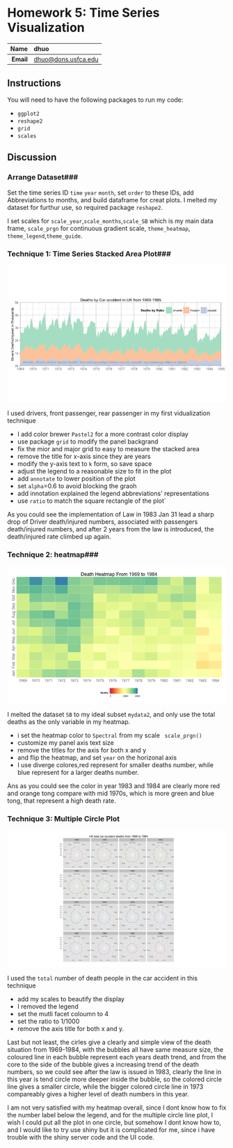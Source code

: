 Homework 5: Time Series Visualization
==============================

| **Name**  | dhuo |
|----------:|:-------------|
| **Email** | dhuo@dons.usfca.edu |

## Instructions ##

You will need to have the following packages to run my code:

- `ggplot2`
- `reshape2`
- `grid`
- `scales`

## Discussion ##

### Arrange Dataset###
Set the time series ID `time` `year` `month`, set `order` to these IDs, add Abbreviations to months, and build dataframe for creat plots. I melted my dataset for furthur use, so required package `reshape2`.

I set scales for `scale_year`,`scale_months`,`scale_SB` which is my main data frame, `scale_prgn` for continuous gradient scale, `theme_heatmap`, `theme_legend`,`theme_guide`.

### Technique 1: Time Series Stacked Area Plot###
![stacked_plot](stacked_plot.png)

I used drivers, front passenger, rear passenger in my first vidualization technique
- I add color brewer `Pastel2` for a more contrast color display
- use package `grid` to modify the panel backgrand
- fix the mior and major grid to easy to measure the stacked area
- remove the title for x-axis since they are years
- modify the y-axis text to `k` form, so save space
- adjust the legend to a reasonable size to fit in the plot
- add `annotate` to lower position of the plot 
- set `alpha`=0.6 to avoid blocking the graoh
- add innotation explained the legend abbreviations' representations
- use `ratio` to match the square rectangle of the plot` 

As you could see the implementation of Law in 1983 Jan 31 lead a sharp drop of Driver death/injured numbers, associated with passengers death/injured numbers, and after 2 years from the law is introduced, the death/injured rate climbed up again.


### Technique 2: heatmap###
![heat_map](heat_map.png)

I melted the dataset `SB` to my ideal subset `mydata2`, and only use the total deaths as the only variable in my heatmap. 
- i set the heatmap color to `Spectral` from my scale ` scale_prgn()`
- customize my panel axis text size
- remove the titles for the axis for both x and y
- and flip the heatmap, and set `year` on the horizonal axis
- I use diverge colores,red represent for smaller deaths number, while blue represent for a larger deaths number.

Ans as you could see the color in year 1983 and 1984 are clearly more red and orange tong compare with mid 1970s, which is more green and blue tong, that represent a high death rate.

### Technique 3: Multiple Circle Plot ###
![multiple](multiple.png)

I used the `total` number of death people in the car accident in this technique
- add my scales to beautify the display
- I removed the legend 
- set the mutli facet coloumn to 4
- set the ratio to 1/1000
- remove the axis title for both x and y.

Last but not least, the cirles give a clearly and simple view of the death situation from 1969-1984, with the bubbles all have same measure size, the coloured line in each bubble represent each years death trend, and from the core to the side of the bubble gives a increasing trend of the death numbers, so we could see after the law is issued in 1983, clearly the line in this year is tend circle more deeper inside the bubble, so the colored circle line gives a smaller circle, while the bigger colored circle line in 1973 compareably gives a higher level of death numbers in this year.




I am not very satisfied with my heatmap overall, since I dont know how to fix the number label below the legend, and for the multiple circle line plot, I wish I could put all the plot in one circle, but somehow I dont know how to, and I would like to try use shiny but it is complicated for me, since i have trouble with the shiny server code and the UI code.





